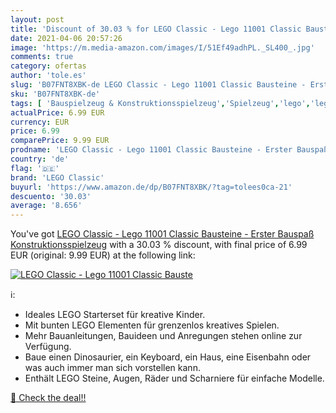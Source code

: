 ```yaml
---
layout: post
title: 'Discount of 30.03 % for LEGO Classic - Lego 11001 Classic Bauste'
date: 2021-04-06 20:57:26
image: 'https://m.media-amazon.com/images/I/51Ef49adhPL._SL400_.jpg'
comments: true
category: ofertas
author: 'tole.es'
slug: 'B07FNT8XBK-de LEGO Classic - Lego 11001 Classic Bausteine - Erster...'
sku: 'B07FNT8XBK-de'
tags: [ 'Bauspielzeug & Konstruktionsspielzeug','Spielzeug','lego','lego classic', ]
actualPrice: 6.99 EUR
currency: EUR
price: 6.99
comparePrice: 9.99 EUR
prodname: 'LEGO Classic - Lego 11001 Classic Bausteine - Erster Bauspaß  Konstruktionsspielzeug'
country: 'de'
flag: '🇩🇪'
brand: 'LEGO Classic'
buyurl: 'https://www.amazon.de/dp/B07FNT8XBK/?tag=tolees0ca-21'
descuento: '30.03'
average: '8.656'
---
```


You've got [LEGO Classic - Lego 11001 Classic Bausteine - Erster Bauspaß  Konstruktionsspielzeug](https://www.amazon.de/dp/B07FNT8XBK/?tag=tolees0ca-21) with a  30.03 % discount, with final price of 6.99 EUR (original: 9.99 EUR) at the following link:

[![LEGO Classic - Lego 11001 Classic Bauste](https://m.media-amazon.com/images/I/51Ef49adhPL._SL400_.jpg)](https://www.amazon.de/dp/B07FNT8XBK/?tag=tolees0ca-21)

ℹ️:

- Ideales LEGO Starterset für kreative Kinder.
- Mit bunten LEGO Elementen für grenzenlos kreatives Spielen.
- Mehr Bauanleitungen, Bauideen und Anregungen stehen online zur Verfügung.
- Baue einen Dinosaurier, ein Keyboard, ein Haus, eine Eisenbahn oder was auch immer man sich vorstellen kann.
- Enthält LEGO Steine, Augen, Räder und Scharniere für einfache Modelle.

[🛒 Check the deal!!](https://www.amazon.de/dp/B07FNT8XBK/?tag=tolees0ca-21)
